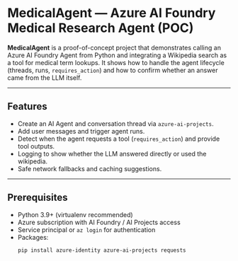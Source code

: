 # MedicalAgent — Azure AI Foundry Medical Research Agent (POC)

**MedicalAgent** is a proof-of-concept project that demonstrates calling an Azure AI Foundry Agent from Python and integrating a Wikipedia search as a tool for medical term lookups. It shows how to handle the agent lifecycle (threads, runs, `requires_action`) and how to confirm whether an answer came from the LLM itself.

---

## Features
- Create an AI Agent and conversation thread via `azure-ai-projects`.
- Add user messages and trigger agent runs.
- Detect when the agent requests a tool (`requires_action`) and provide tool outputs.
- Logging to show whether the LLM answered directly or used the wikipedia.
- Safe network fallbacks and caching suggestions.

---

## Prerequisites
- Python 3.9+ (virtualenv recommended)
- Azure subscription with AI Foundry / AI Projects access
- Service principal or `az login` for authentication
- Packages:
  ```bash
  pip install azure-identity azure-ai-projects requests
